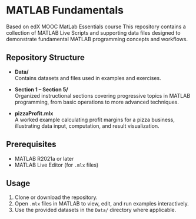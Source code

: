 # MATLAB Fundamentals
Based on edX MOOC MatLab Essentials course
This repository contains a collection of MATLAB Live Scripts and supporting data files designed to demonstrate fundamental MATLAB programming concepts and workflows.

## Repository Structure

- **Data/**  
  Contains datasets and files used in examples and exercises.

- **Section 1 – Section 5/**  
  Organized instructional sections covering progressive topics in MATLAB programming, from basic operations to more advanced techniques.

- **pizzaProfit.mlx**  
  A worked example calculating profit margins for a pizza business, illustrating data input, computation, and result visualization.

## Prerequisites

- MATLAB R2021a or later  
- MATLAB Live Editor (for `.mlx` files)

## Usage

1. Clone or download the repository.  
2. Open `.mlx` files in MATLAB to view, edit, and run examples interactively.  
3. Use the provided datasets in the `Data/` directory where applicable.
